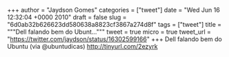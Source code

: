 
+++
author = "Jaydson Gomes"
categories = ["tweet"]
date = "Wed Jun 16 12:32:04 +0000 2010"
draft = false
slug = "6d0ab32b626623dd580638a8823cf3867a274d8f"
tags = ["tweet"]
title = """Dell falando bem do Ubunt..."""
tweet = true
micro = true
tweet_url = "https://twitter.com/jaydson/status/16302599166"
+++
Dell falando bem do Ubuntu (via @ubuntudicas) http://tinyurl.com/2ezyrk
